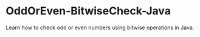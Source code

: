 # OddOrEven-BitwiseCheck-Java
Learn how to check odd or even numbers using bitwise operations in Java.
